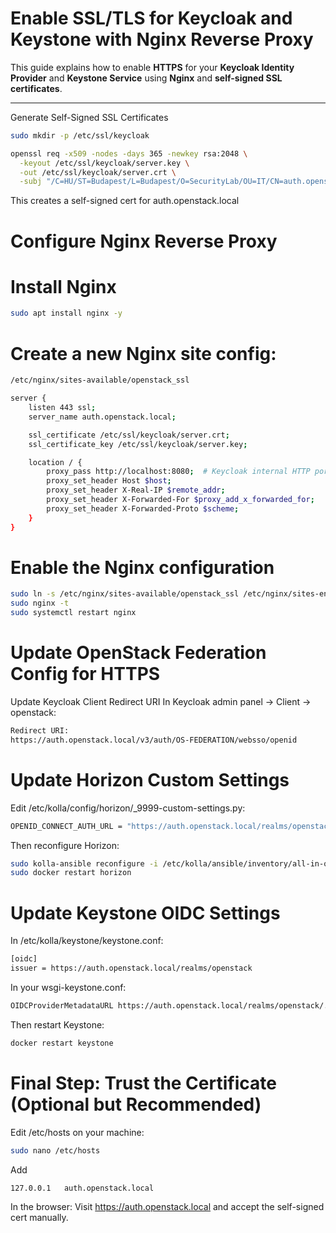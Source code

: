 # Enable SSL/TLS for Keycloak and Keystone with Nginx Reverse Proxy

This guide explains how to enable **HTTPS** for your **Keycloak Identity Provider** and **Keystone Service** using **Nginx** and **self-signed SSL certificates**.

---

Generate Self-Signed SSL Certificates

```bash
sudo mkdir -p /etc/ssl/keycloak
```
```bash
openssl req -x509 -nodes -days 365 -newkey rsa:2048 \
  -keyout /etc/ssl/keycloak/server.key \
  -out /etc/ssl/keycloak/server.crt \
  -subj "/C=HU/ST=Budapest/L=Budapest/O=SecurityLab/OU=IT/CN=auth.openstack.local"
```
This creates a self-signed cert for auth.openstack.local

# Configure Nginx Reverse Proxy
# Install Nginx
```bash
sudo apt install nginx -y
```
# Create a new Nginx site config:
```bash
/etc/nginx/sites-available/openstack_ssl
```
```bash
server {
    listen 443 ssl;
    server_name auth.openstack.local;

    ssl_certificate /etc/ssl/keycloak/server.crt;
    ssl_certificate_key /etc/ssl/keycloak/server.key;

    location / {
        proxy_pass http://localhost:8080;  # Keycloak internal HTTP port
        proxy_set_header Host $host;
        proxy_set_header X-Real-IP $remote_addr;
        proxy_set_header X-Forwarded-For $proxy_add_x_forwarded_for;
        proxy_set_header X-Forwarded-Proto $scheme;
    }
}
```
# Enable the Nginx configuration
```bash
sudo ln -s /etc/nginx/sites-available/openstack_ssl /etc/nginx/sites-enabled/
sudo nginx -t
sudo systemctl restart nginx
```

# Update OpenStack Federation Config for HTTPS
Update Keycloak Client Redirect URI
In Keycloak admin panel → Client → openstack:
```bash
Redirect URI:
https://auth.openstack.local/v3/auth/OS-FEDERATION/websso/openid
```
# Update Horizon Custom Settings
Edit  /etc/kolla/config/horizon/_9999-custom-settings.py:
```bash
OPENID_CONNECT_AUTH_URL = "https://auth.openstack.local/realms/openstack/protocol/openid-connect/auth"
```
Then reconfigure Horizon:
```bash
sudo kolla-ansible reconfigure -i /etc/kolla/ansible/inventory/all-in-one
sudo docker restart horizon
```
# Update Keystone OIDC Settings
In  /etc/kolla/keystone/keystone.conf:
```bash
[oidc]
issuer = https://auth.openstack.local/realms/openstack
```
In your wsgi-keystone.conf:
```bash
OIDCProviderMetadataURL https://auth.openstack.local/realms/openstack/.well-known/openid-configuration
```
Then restart Keystone:
```bash
docker restart keystone
```
# Final Step: Trust the Certificate (Optional but Recommended)
Edit /etc/hosts on your machine:
```bash
sudo nano /etc/hosts
```
Add
```bash
127.0.0.1   auth.openstack.local
```

In the browser:
Visit https://auth.openstack.local and accept the self-signed cert manually.





















